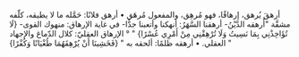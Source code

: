 ‌أرهقَ يُرهق، إرهاقًا، فهو مُرهِق، والمفعول مُرهَق
• ‌أرهق فلانًا: حَمَّله ما لا يطيقه، كلّفه مشقَّة "أَرهقه الدَّيْنُ- أرهقنا السَّهَرُ: أنهكنا وأتعبنا جدًّا- في غاية الإرهاق: منهوك القوى- {لَا تُؤَاخِذْنِي بِمَا نَسِيتُ وَلَا تُرْهِقْنِي مِنْ أَمْرِي عُسْرًا} " ° الإرهاق العقليّ: كلال الدّماغ والإجهاد العقلي.
• أرهقه ظلمًا: ألحقه به " {فَخَشِينَا أَنْ يُرْهِقَهُمَا طُغْيَانًا وَكُفْرًا} "